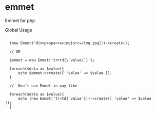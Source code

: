 # emmet
Emmet for php


Global Usage


```````````

  (new Emmet('div>p>span+a>img[src=/img.jpg]))->create();
  
  // OR
   
  $emmet = new Emmet('tr>td{\`value\`}');
  
  foreach($data as $value){
      echo $emmet->create([ 'value' => $value ]);
  }
  
  //  Don't use Emmet in way like
  
  foreach($data as $value){
      echo (new Emmet('tr>td{`value`}))->create([ 'value' => $value ]);
  }
````````````
